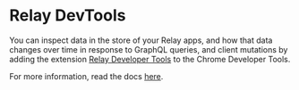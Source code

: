 # Relay DevTools

You can inspect data in the store of your Relay apps, and how that data changes over time in response to GraphQL queries, and client mutations by adding the extension [Relay Developer Tools](https://chrome.google.com/webstore/detail/relay-developer-tools/ncedobpgnmkhcmnnkcimnobpfepidadl) to the Chrome Developer Tools.

For more information, read the docs [here](https://relay.dev/docs/debugging/relay-devtools/).
